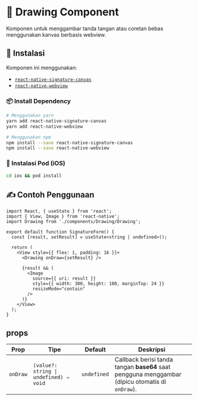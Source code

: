 # 📅 Drawing Component

Komponen untuk menggambar tanda tangan atau coretan bebas menggunakan kanvas berbasis webview.

## 🚀 Instalasi

Komponen ini menggunakan:

- [`react-native-signature-canvas`](https://www.npmjs.com/package/react-native-signature-canvas)
- [`react-native-webview`](https://github.com/react-native-webview/react-native-webview)

### 📦 Install Dependency

```bash
# Menggunakan yarn
yarn add react-native-signature-canvas
yarn add react-native-webview

# Menggunakan npm
npm install --save react-native-signature-canvas
npm install --save react-native-webview

```
### 🔗 Instalasi Pod (iOS)
```bash
cd ios && pod install
```
## ✍️ Contoh Penggunaan

```tsx
import React, { useState } from 'react';
import { View, Image } from 'react-native';
import Drawing from './components/Drawing/Drawing';

export default function SignatureForm() {
  const [result, setResult] = useState<string | undefined>();

  return (
    <View style={{ flex: 1, padding: 16 }}>
      <Drawing onDraw={setResult} />

      {result && (
        <Image
          source={{ uri: result }}
          style={{ width: 300, height: 100, marginTop: 24 }}
          resizeMode="contain"
        />
      )}
    </View>
  );
}
```

## props

| Prop     | Tipe                                   | Default     | Deskripsi                                                                                                             |
| -------- | -------------------------------------- | ----------- | --------------------------------------------------------------------------------------------------------------------- |
| `onDraw` | `(value?: string \| undefined) ⇒ void` | `undefined` | Callback berisi tanda tangan **base64** saat pengguna menggambar (dipicu otomatis di `onDraw`). |
